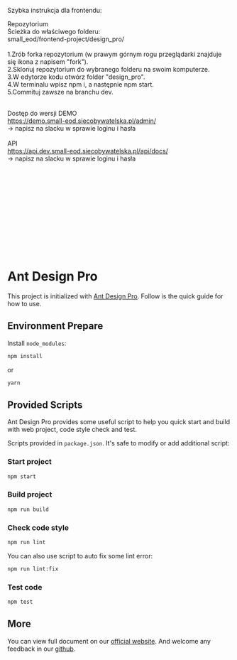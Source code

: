 Szybka instrukcja dla frontendu:</br>

Repozytorium</br>
Ścieżka do właściwego folderu:</br>
small_eod/frontend-project/design_pro/
</br></br>
1.Zrób forka repozytorium (w prawym górnym rogu przeglądarki znajduje się ikona z napisem "fork").</br>
2.Sklonuj repozytorium do wybranego folderu na swoim komputerze.</br>
3.W edytorze kodu otwórz folder "design_pro".</br>
4.W terminalu wpisz npm i, a następnie npm start.</br>
5.Commituj zawsze na branchu dev.
</br></br>

Dostęp do wersji DEMO</br>
https://demo.small-eod.siecobywatelska.pl/admin/</br>
-> napisz na slacku w sprawie loginu i hasła
</br>
</br>
API</br>
https://api.dev.small-eod.siecobywatelska.pl/api/docs/</br>
-> napisz na slacku w sprawie loginu i hasła


</br></br></br></br></br></br></br></br></br></br></br>


















# Ant Design Pro

This project is initialized with [Ant Design Pro](https://pro.ant.design). Follow is the quick guide for how to use.

## Environment Prepare

Install `node_modules`:

```bash
npm install
```

or

```bash
yarn
```

## Provided Scripts

Ant Design Pro provides some useful script to help you quick start and build with web project, code style check and test.

Scripts provided in `package.json`. It's safe to modify or add additional script:

### Start project

```bash
npm start
```

### Build project

```bash
npm run build
```

### Check code style

```bash
npm run lint
```

You can also use script to auto fix some lint error:

```bash
npm run lint:fix
```

### Test code

```bash
npm test
```

## More

You can view full document on our [official website](https://pro.ant.design). And welcome any feedback in our [github](https://github.com/ant-design/ant-design-pro).
